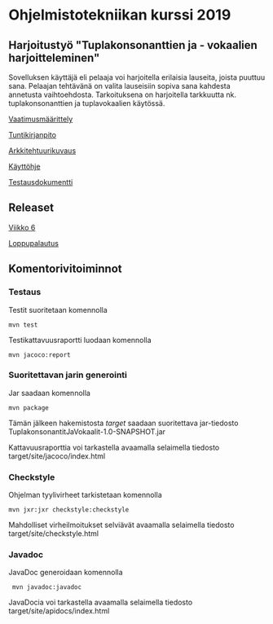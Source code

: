 # Ohjelmistotekniikan kurssi 2019
## Harjoitustyö "Tuplakonsonanttien ja - vokaalien harjoitteleminen"

Sovelluksen käyttäjä eli pelaaja  voi harjoitella erilaisia lauseita, joista puuttuu sana. 
Pelaajan tehtävänä on valita lauseisiin sopiva sana kahdesta annetusta vaihtoehdosta. Tarkoituksena on harjoitella tarkkuutta nk. tuplakonsonanttien ja tuplavokaalien käytössä.

[Vaatimusmäärittely](https://github.com/ajnarhi/ot-harjoitustyo/blob/master/dokumentointi/vaatimusmaarittely.md)

[Tuntikirjanpito](https://github.com/ajnarhi/ot-harjoitustyo/blob/master/dokumentointi/tuntikirjanpito.md)

[Arkkitehtuurikuvaus](https://github.com/ajnarhi/ot-harjoitustyo/blob/master/dokumentointi/arkkitehtuuri.md)

[Käyttöhje](https://github.com/ajnarhi/ot-harjoitustyo/blob/master/dokumentointi/kayttoohje.md)

[Testausdokumentti](https://github.com/ajnarhi/ot-harjoitustyo/blob/master/dokumentointi/testausdokumentti.md)

## Releaset

[Viikko 6](https://github.com/ajnarhi/ot-harjoitustyo/releases/tag/viikko6)

[Loppupalautus](https://github.com/ajnarhi/ot-harjoitustyo/releases/tag/loppupalautus)

## Komentorivitoiminnot
### Testaus

Testit suoritetaan komennolla

	mvn test


Testikattavuusraportti luodaan komennolla

	mvn jacoco:report

### Suoritettavan jarin generointi

Jar saadaan komennolla 

	mvn package

Tämän jälkeen hakemistosta *target* saadaan suoritettava jar-tiedosto TuplakonsonantitJaVokaalit-1.0-SNAPSHOT.jar

Kattavuusraporttia voi tarkastella avaamalla selaimella tiedosto target/site/jacoco/index.html


### Checkstyle

Ohjelman tyylivirheet tarkistetaan komennolla
 
	mvn jxr:jxr checkstyle:checkstyle

Mahdolliset virheilmoitukset selviävät avaamalla selaimella tiedosto target/site/checkstyle.html

### Javadoc

JavaDoc generoidaan komennolla
	
	 mvn javadoc:javadoc

JavaDocia voi tarkastella avaamalla selaimella tiedosto target/site/apidocs/index.html

